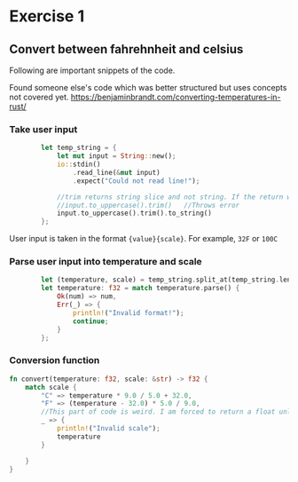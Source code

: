 # Exercise 1

## Convert between fahrehnheit and celsius

Following are important snippets of the code.

Found someone else's code which was better structured but uses concepts not covered yet.
<https://benjaminbrandt.com/converting-temperatures-in-rust/>

### Take user input

```rust
        let temp_string = {
            let mut input = String::new();
            io::stdin()
                .read_line(&mut input)
                .expect("Could not read line!");

            //trim returns string slice and not string. If the return was input.trim() it would throw an error as input goes out of scope when used later
            //input.to_uppercase().trim()   //Throws error
            input.to_uppercase().trim().to_string()
        };
```

User input is taken in the format `{value}{scale}`. For example, `32F` or `100C`

### Parse user input into temperature and scale

```rust
        let (temperature, scale) = temp_string.split_at(temp_string.len() - 1);
        let temperature: f32 = match temperature.parse() {
            Ok(num) => num,
            Err(_) => {
                println!("Invalid format!");
                continue;
            }
        };
```

### Conversion function

```rust
fn convert(temperature: f32, scale: &str) -> f32 {
    match scale {
        "C" => temperature * 9.0 / 5.0 + 32.0,
        "F" => (temperature - 32.0) * 5.0 / 9.0,
        //This part of code is weird. I am forced to return a float unlike python. Will return to improve this
        _ => {
            println!("Invalid scale");
            temperature
        }

    }
}
```
